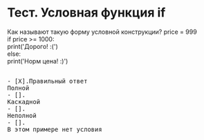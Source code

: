 # Тест. Условная функция if
Как называют такую форму условной конструкции?
price = 999<br>
if price >= 1000:<br>
  print('Дорого! :(')<br>
else:<br>
  print('Норм цена! :)')<br>
 <pre> 
- [X].Правильный ответ
Полной
- [].
Каскадной
- [].
Неполной
- [].
В этом примере нет условия
 </pre>
